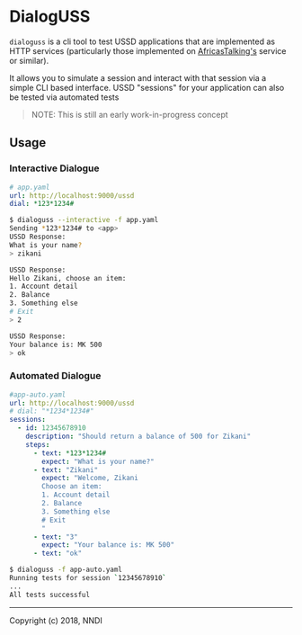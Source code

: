 DialogUSS
=========

`dialoguss` is a cli tool to test USSD applications that are implemented
as HTTP services (particularly those implemented on [AfricasTalking's](https://africastalking.com/) 
service or similar).

It allows you to simulate a session and interact with that session
via a simple CLI based interface. USSD "sessions" for your application
can also be tested via automated tests

> NOTE: This is still an early work-in-progress concept

## Usage

### Interactive Dialogue

```yaml
# app.yaml
url: http://localhost:9000/ussd
dial: *123*1234#
```

```sh
$ dialoguss --interactive -f app.yaml
Sending *123*1234# to <app>
USSD Response:
What is your name?
> zikani

USSD Response:
Hello Zikani, choose an item:
1. Account detail
2. Balance
3. Something else
# Exit
> 2

USSD Response:
Your balance is: MK 500
> ok

```

### Automated Dialogue

```yaml
#app-auto.yaml
url: http://localhost:9000/ussd
# dial: "*1234*1234#"
sessions:
  - id: 12345678910
    description: "Should return a balance of 500 for Zikani"
    steps:
      - text: *123*1234#
        expect: "What is your name?"
      - text: "Zikani"
        expect: "Welcome, Zikani
        Choose an item:
        1. Account detail
        2. Balance
        3. Something else
        # Exit
        "
      - text: "3" 
        expect: "Your balance is: MK 500"
      - text: "ok"
```

```sh
$ dialoguss -f app-auto.yaml
Running tests for session `12345678910`
...
All tests successful
```

---

Copyright (c) 2018, NNDI